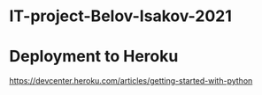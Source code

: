 # IT-project-Belov-Isakov-2021

# Deployment to Heroku
https://devcenter.heroku.com/articles/getting-started-with-python

 